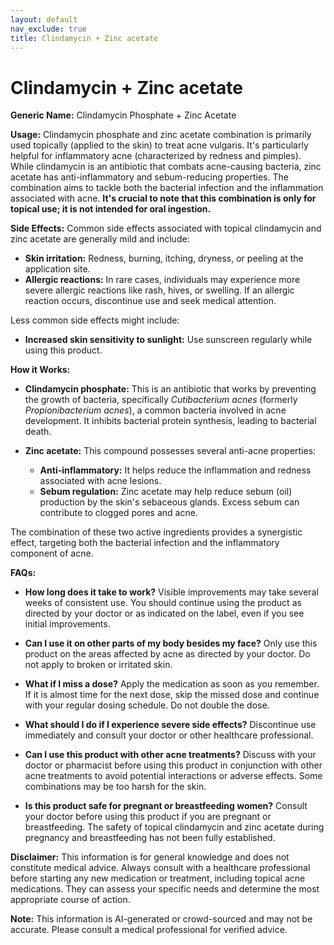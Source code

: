 ```yaml
---
layout: default
nav_exclude: true
title: Clindamycin + Zinc acetate
---
```


# Clindamycin + Zinc acetate

**Generic Name:** Clindamycin Phosphate + Zinc Acetate

**Usage:**  Clindamycin phosphate and zinc acetate combination is primarily used topically (applied to the skin) to treat acne vulgaris.  It's particularly helpful for inflammatory acne (characterized by redness and pimples). While clindamycin is an antibiotic that combats acne-causing bacteria, zinc acetate has anti-inflammatory and sebum-reducing properties.  The combination aims to tackle both the bacterial infection and the inflammation associated with acne.  **It's crucial to note that this combination is only for topical use; it is not intended for oral ingestion.**

**Side Effects:**  Common side effects associated with topical clindamycin and zinc acetate are generally mild and include:

* **Skin irritation:**  Redness, burning, itching, dryness, or peeling at the application site.
* **Allergic reactions:**  In rare cases, individuals may experience more severe allergic reactions like rash, hives, or swelling.  If an allergic reaction occurs, discontinue use and seek medical attention.

Less common side effects might include:

* **Increased skin sensitivity to sunlight:**  Use sunscreen regularly while using this product.


**How it Works:**

* **Clindamycin phosphate:** This is an antibiotic that works by preventing the growth of bacteria, specifically *Cutibacterium acnes* (formerly *Propionibacterium acnes*), a common bacteria involved in acne development.  It inhibits bacterial protein synthesis, leading to bacterial death.

* **Zinc acetate:** This compound possesses several anti-acne properties:
    * **Anti-inflammatory:** It helps reduce the inflammation and redness associated with acne lesions.
    * **Sebum regulation:**  Zinc acetate may help reduce sebum (oil) production by the skin's sebaceous glands. Excess sebum can contribute to clogged pores and acne.

The combination of these two active ingredients provides a synergistic effect, targeting both the bacterial infection and the inflammatory component of acne.


**FAQs:**

* **How long does it take to work?**  Visible improvements may take several weeks of consistent use.  You should continue using the product as directed by your doctor or as indicated on the label, even if you see initial improvements.

* **Can I use it on other parts of my body besides my face?**  Only use this product on the areas affected by acne as directed by your doctor. Do not apply to broken or irritated skin.

* **What if I miss a dose?**  Apply the medication as soon as you remember.  If it is almost time for the next dose, skip the missed dose and continue with your regular dosing schedule. Do not double the dose.

* **What should I do if I experience severe side effects?** Discontinue use immediately and consult your doctor or other healthcare professional.

* **Can I use this product with other acne treatments?**  Discuss with your doctor or pharmacist before using this product in conjunction with other acne treatments to avoid potential interactions or adverse effects.  Some combinations may be too harsh for the skin.

* **Is this product safe for pregnant or breastfeeding women?** Consult your doctor before using this product if you are pregnant or breastfeeding.  The safety of topical clindamycin and zinc acetate during pregnancy and breastfeeding has not been fully established.

**Disclaimer:** This information is for general knowledge and does not constitute medical advice. Always consult with a healthcare professional before starting any new medication or treatment, including topical acne medications.  They can assess your specific needs and determine the most appropriate course of action.


**Note:** This information is AI-generated or crowd-sourced and may not be accurate. Please consult a medical professional for verified advice.
